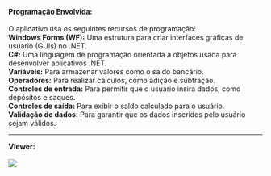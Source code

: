 <b>Programação Envolvida:</b><br><br>
O aplicativo usa os seguintes recursos de programação:<br>
<b>Windows Forms (WF):</b> Uma estrutura para criar interfaces gráficas de usuário (GUIs) no .NET.<br>
<b>C#:</b> Uma linguagem de programação orientada a objetos usada para desenvolver aplicativos .NET.<br>
<b>Variáveis:</b> Para armazenar valores como o saldo bancário.<br>
<b>Operadores:</b> Para realizar cálculos, como adição e subtração.<br>
<b>Controles de entrada:</b> Para permitir que o usuário insira dados, como depósitos e saques.<br>
<b>Controles de saída:</b> Para exibir o saldo calculado para o usuário.<br>
<b>Validação de dados:</b> Para garantir que os dados inseridos pelo usuário sejam válidos.<br><hr>
<b>Viewer:</b><br><br>
<img src="https://lh3.googleusercontent.com/pw/AP1GczNlT2bRByjXF25xMYZZdvPtA8aRl4z9fMxirwBeZRNVDqNbo8RPDgYFJiKx9a4QaZdIHc-yy2vGqOJx-IiSckiEuBmiGWxxSRM6Oqhc3P7vDHZR4s9UAgzee2WMLOVQevD2q4kHjp09Q130FClGFnNkEi7zoBaQRlwmUwZ9w7pO6juhOpSrgLPh1hHgafr9NSxnmJdKpup9tX3FJz-AmhMQQC_h9d3bwuhbFYZ4WABx9bctUByIJQ557bAqoVF5UQXK_3OvZWnFr73zCSEFJh2qdkT5S_ezbaptsR4h3ovVJUHxs9MJnP7FDV99TN8OxZS1nhEhNl-s1oDLmEaoIE0b2-t3wwfmN0t9O-txGIx_9-EbVSy1B7vWq8_yIeyk_7OS3ladN2Z5eNGXZOuUllxRf1kVH7eFipgU8FETrX-q-AT1DT0PxlKlx5rSrgz1S2BD68BldpCtWEwh-_vpERd48E-0HvC9F-qSt6FhUjTwfHoddGyz2SDmq1-Gsk91_jz3Z8nZ8wLgyhl7vsGopFn0VuEXA6oETBmnjZ-g9hj2BRBc2jPX0Bm_wNveNK8katFKCFvqpL09CE9DIrKf6yAmfj_EpA3puxzDeZYhE7Yf6ih21-zMxKR3xqRTQFeHd4f1q264fga0AEB9uUoFZu3_7j9QMil9IZaWLbFl-yBM-9Uek5uoUwPB2nLUSrWJVAe-YHdrktXD4qj5T41VWviyHyL7bu-NuRHHOLfqWPjN48kuw6Z1nX4O1o9roDnizmj8uAgefux7RpGeEG1iZu3px24GajNXDX7SMnXkM6UhoS-Vg3MgXyvqVhcdM24uTtsnC8bPomyPa4Yo3V8zHOdcpEcfVhbMN2HxHX1UP_TdyDYYj_geHZbpVqpF8ACiuLrRXKPcofS78qF-FpdzIrSKb4fwrnFmdgQHk-ilv2grToXMV7s9pEmr5ElZ=w880-h655-s-no-gm?authuser=1"><br>


